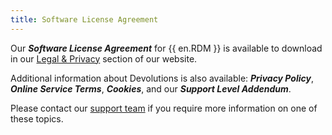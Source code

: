 ```yaml
---
title: Software License Agreement
---
```

Our ***Software License Agreement*** for {{ en.RDM }} is available to download in our [Legal & Privacy](https://devolutions.net/legal/software-license-agreements) section of our website.  

Additional information about Devolutions is also available: ***Privacy Policy***, ***Online Service Terms***, ***Cookies***, and our ***Support Level Addendum***.  

Please contact our [support team](mailto:service@devolutions.net) if you require more information on one of these topics.
